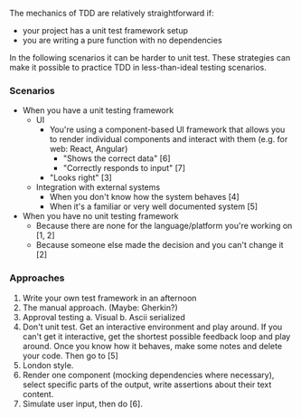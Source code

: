 The mechanics of TDD are relatively straightforward if:
 - your project has a unit test framework setup
 - you are writing a pure function with no dependencies

In the following scenarios it can be harder to unit test. These strategies can
make it possible to practice TDD in less-than-ideal testing scenarios.

### Scenarios
 - When you have a unit testing framework
   - UI
     - You're using a component-based UI framework that allows you to render
       individual components and interact with them (e.g. for web: React,
       Angular)
       - "Shows the correct data" [6]
       - "Correctly responds to input" [7]
     - "Looks right" [3]
   - Integration with external systems
     - When you don't know how the system behaves [4]
     - When it's a familiar or very well documented system [5]
 - When you have no unit testing framework
   - Because there are none for the language/platform you're working on [1, 2]
   - Because someone else made the decision and you can't change it [2]

### Approaches
1. Write your own test framework in an afternoon
2. The manual approach. (Maybe: Gherkin?)
3. Approval testing
  a. Visual
  b. Ascii serialized
4. Don't unit test. Get an interactive environment and play around. If you can't
   get it interactive, get the shortest possible feedback loop and play around.
   Once you know how it behaves, make some notes and delete your code. Then go
   to [5]
5. London style.
6. Render one component (mocking dependencies where necessary), select specific
   parts of the output, write assertions about their text content.
7. Simulate user input, then do [6].
